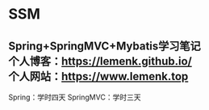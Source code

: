 # SSM
Spring+SpringMVC+Mybatis学习笔记<br>
个人博客：https://lemenk.github.io/<br>
个人网站：https://www.lemenk.top<br>
----------------------------------
Spring：学时四天
SpringMVC：学时三天
